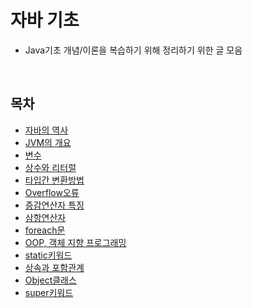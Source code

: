 # 자바 기초
* Java기초 개념/이론을 복습하기 위해 정리하기 위한 글 모음
<br>

## 목차
* [자바의 역사](https://github.com/keonmon/TIL/blob/main/Java/Basic/history.md)
* [JVM의 개요](https://github.com/keonmon/TIL/blob/main/Java/Basic/JVM.md)    
* [변수](https://github.com/keonmon/TIL/blob/main/Java/Basic/variable.md)   
* [상수와 리터럴](https://github.com/keonmon/TIL/blob/main/Java/Basic/constant_literal.md)   
* [타입간 변환방법](https://github.com/keonmon/TIL/blob/main/Java/Basic/TypeConversion.md)
* [Overflow오류](https://github.com/keonmon/TIL/blob/main/Java/Basic/overflow.md)
* [증감연산자 특징](https://github.com/keonmon/TIL/blob/main/Java/Basic/In_DecrementOperator.md)
* [삼항연산자](https://github.com/keonmon/TIL/blob/main/Java/Basic/conditionalOperator.md)
* [foreach문](https://github.com/keonmon/TIL/blob/main/Java/Basic/foreach.md)
* [OOP, 객체 지향 프로그래밍](https://github.com/keonmon/TIL/blob/main/Java/Basic/OOP.md)
* [static키워드](https://github.com/keonmon/TIL/blob/main/Java/Basic/static.md)
* [상속과 포함관계](https://github.com/keonmon/TIL/blob/main/Java/Basic/InheritanceAndComposite.md)
* [Object클래스](https://github.com/keonmon/TIL/blob/main/Java/Basic/Object.md)
* [super키워드](https://github.com/keonmon/TIL/blob/main/Java/Basic/super.md)

